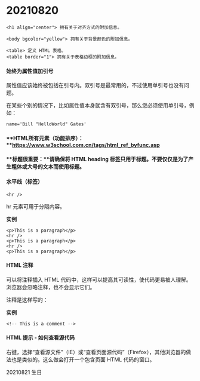 # 20210820



```
<h1 align="center"> 拥有关于对齐方式的附加信息。
```

```
<body bgcolor="yellow"> 拥有关于背景颜色的附加信息。
```

```
<table> 定义 HTML 表格。
<table border="1"> 拥有关于表格边框的附加信息。
```



#### 始终为属性值加引号

属性值应该始终被包括在引号内。双引号是最常用的，不过使用单引号也没有问题。

在某些个别的情况下，比如属性值本身就含有双引号，那么您必须使用单引号，例如：

```
name='Bill "HelloWorld" Gates'
```



#### **HTML所有元素（功能排序）：**https://www.w3school.com.cn/tags/html_ref_byfunc.asp



#### **标题很重要：**请确保将 HTML heading 标签只用于标题。不要仅仅是为了产生粗体或大号的文本而使用标题。



#### 水平线（标签）

```
<hr />
```

hr 元素可用于分隔内容。

**实例**

```
<p>This is a paragraph</p>
<hr />
<p>This is a paragraph</p>
<hr />
<p>This is a paragraph</p>
```



#### HTML 注释

可以将注释插入 HTML 代码中，这样可以提高其可读性，使代码更易被人理解。浏览器会忽略注释，也不会显示它们。

注释是这样写的：

**实例**

```
<!-- This is a comment -->
```



#### HTML 提示 - 如何查看源代码

右键，选择“查看源文件”（IE）或“查看页面源代码”（Firefox），其他浏览器的做法也是类似的。这么做会打开一个包含页面 HTML 代码的窗口。



20210821 生日